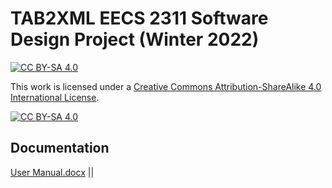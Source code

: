 # TAB2XML EECS 2311 Software Design Project (Winter 2022)
<!-- ## Run Instructions
1. Download [Eclipse](https://www.eclipse.org/downloads/) and choose the lattest version of Eclipse. 
2. After setting Eclipse, go to files -> import -> Git -> Projects from Git -> clone URL
3. Now copy this URL https://github.com/csardana/TAB2XML and paste it in the URl section of the prompt in Eclipse then click finish 
4.  -->

   

[![CC BY-SA 4.0][cc-by-sa-shield]][cc-by-sa]

This work is licensed under a
[Creative Commons Attribution-ShareAlike 4.0 International License][cc-by-sa].

[![CC BY-SA 4.0][cc-by-sa-image]][cc-by-sa]

[cc-by-sa]: http://creativecommons.org/licenses/by-sa/4.0/
[cc-by-sa-image]: https://licensebuttons.net/l/by-sa/4.0/88x31.png
[cc-by-sa-shield]: https://img.shields.io/badge/License-CC%20BY--SA%204.0-lightgrey.svg

## Documentation
[User Manual.docx](https://github.com/csardana/TAB2XML/master/User%Manual.docx) ||
